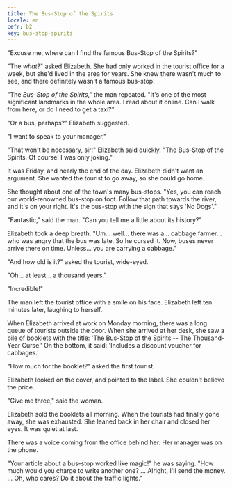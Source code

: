 ```yaml
---
title: The Bus-Stop of the Spirits
locale: en
cefr: b2
key: bus-stop-spirits
---
```


"Excuse me, where can I find the famous Bus-Stop of the Spirits?"

"The *what*?" asked Elizabeth. She had only worked in the tourist office for a week, but she'd lived in the area for years. She knew there wasn't much to see, and there definitely wasn't a famous bus-stop.

"The *Bus-Stop of the Spirits*," the man repeated. "It's one of the most significant landmarks in the whole area. I read about it online. Can I walk from here, or do I need to get a taxi?"

"Or a bus, perhaps?" Elizabeth suggested.

"I want to speak to your manager."

"That won't be necessary, sir!" Elizabeth said quickly. "The Bus-Stop of the Spirits. Of course! I was only joking."

It was Friday, and nearly the end of the day. Elizabeth didn't want an argument. She wanted the tourist to go away, so she could go home.

She thought about one of the town's many bus-stops. "Yes, you can reach our world-renowned bus-stop on foot. Follow that path towards the river, and it's on your right. It's the bus-stop with the sign that says 'No Dogs'."

"Fantastic," said the man. "Can you tell me a little about its history?"

Elizabeth took a deep breath. "Um... well... there was a... cabbage farmer... who was angry that the bus was late. So he cursed it. Now, buses never arrive there on time. Unless... you are carrying a cabbage."

"And how old is it?" asked the tourist, wide-eyed.

"Oh... at least... a thousand years."

"Incredible!"

The man left the tourist office with a smile on his face. Elizabeth left ten minutes later, laughing to herself.

When Elizabeth arrived at work on Monday morning, there was a long queue of tourists outside the door. When she arrived at her desk, she saw a pile of booklets with the title: 'The Bus-Stop of the Spirits -- The Thousand-Year Curse.' On the bottom, it said: 'Includes a discount voucher for cabbages.'

"How much for the booklet?" asked the first tourist.

Elizabeth looked on the cover, and pointed to the label. She couldn't believe the price.

"Give me three," said the woman.

Elizabeth sold the booklets all morning. When the tourists had finally gone away, she was exhausted. She leaned back in her chair and closed her eyes. It was quiet at last.

There was a voice coming from the office behind her. Her manager was on the phone.

"Your article about a bus-stop worked like magic!" he was saying. "How much would you charge to write another one? ... Alright, I'll send the money. ... Oh, who cares? Do it about the traffic lights."